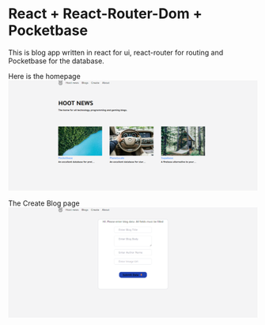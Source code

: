# React + React-Router-Dom + Pocketbase

This is blog app written in react for ui, react-router for routing and Pocketbase for the database.

Here is the homepage
![BlogsPage](https://github.com/louisgituhi/blog-app/blob/main/images/blog-page.png)

The Create Blog page
![CreatePage](https://github.com/louisgituhi/blog-app/blob/main/images/create-page.png)
